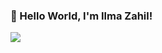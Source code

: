 ###  👋 Hello World, I'm Ilma Zahil!

<a href="https://www.instagram.com/iam_ilm/">
  <img src="https://img.shields.io/badge/-Instagram-red">
</a>







